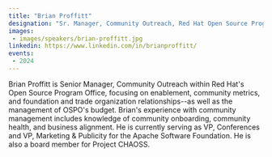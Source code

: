 ```yaml
---
title: "Brian Proffitt"
designation: "Sr. Manager, Community Outreach, Red Hat Open Source Program Office"
images:
 - images/speakers/brian-proffitt.jpg
linkedin: https://www.linkedin.com/in/brianproffitt/
events:
 - 2024
---
```


Brian Proffitt is Senior Manager, Community Outreach within Red Hat's Open Source Program Office, focusing on enablement, community metrics, and foundation and trade organization relationships--as well as the management of OSPO's budget. Brian's experience with community management includes knowledge of community onboarding, community health, and business alignment. He is currently serving as VP, Conferences and VP, Marketing & Publicity for the Apache Software Foundation. He is also a board member for Project CHAOSS.